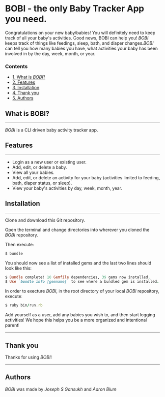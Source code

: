 # BOBI - the only Baby Tracker App you need.

Congratulations on your new baby/babies! You will definitely need to keep track of all your baby's activities. Good news, BOBI can help you! *BOBI* keeps track of things like feedings, sleep, bath, and diaper changes.*BOBI* can tell you how many babies you have, what activities your baby has been involved in by the day, week, month, or year.

### Contents
  * [1. What is *BOBI*?](#1-whatisbobi?)
  * [2. Features](#2-features)
  * [3. Installation](#3-installation)
  * [4. Thank you](#4-thankyou)
  * [5. Authors](#5-authors)


## What is BOBI?
---
*BOBI* is a CLI driven baby activity tracker app. 

## Features
---

* Login as a new user or existing user.
* Add, edit, or delete a baby.
* View all your babies.
* Add, edit, or delete an activity for your baby (activities limited to feeding, bath, diaper status, or sleep).
* View your baby's activities by day, week, month, year.

## Installation
---

Clone and download this Git repository.

Open the terminal and change directories into wherever you cloned the *BOBI* repository.

Then execute:

```ruby
$ bundle
```

You should now see a list of installed gems and the last two lines should look like this:

```ruby
$ Bundle complete! 10 Gemfile dependencies, 39 gems now installed.
$ Use `bundle info [gemname]` to see where a bundled gem is installed.
```

In order to execture *BOBI*, in the root directory of your local *BOBI* repository, execute:

```ruby
$ ruby bin/run.rb
```

Add yourself as a user, add any babies you wish to, and then start logging activities! We hope this helps you be a more organized and intentional parent!

---

## Thank you

Thanks for using *BOBI*!

---

## Authors
*BOBI* was made by *Joseph S Gansukh* and *Aaron Blum*


